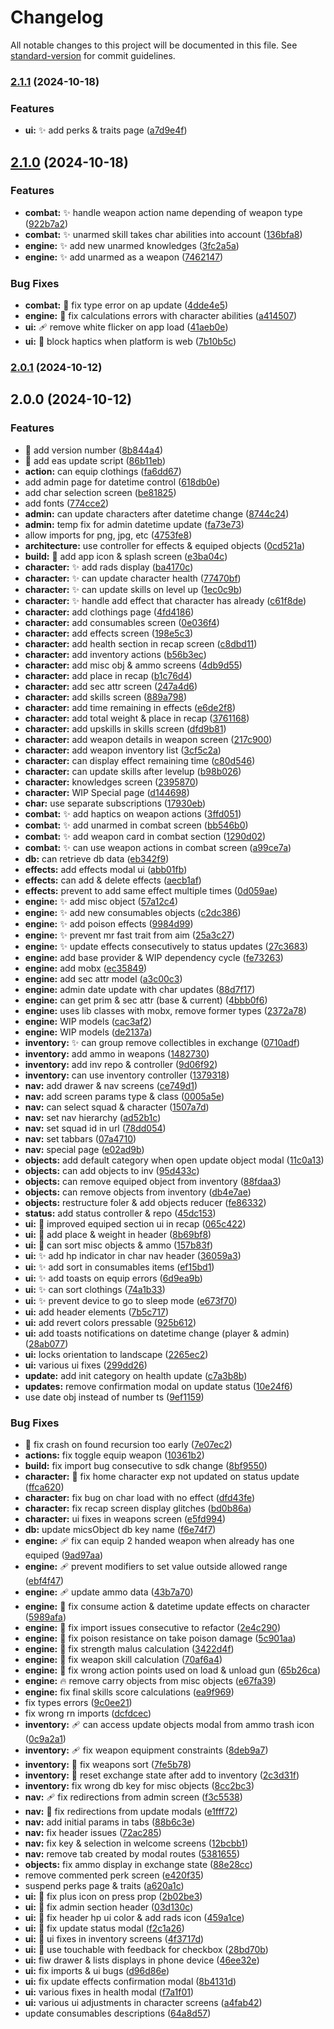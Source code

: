 # Changelog

All notable changes to this project will be documented in this file. See [standard-version](https://github.com/conventional-changelog/standard-version) for commit guidelines.

### [2.1.1](https://github.com/ArchStanton987/fca2/compare/v2.1.0...v2.1.1) (2024-10-18)


### Features

* **ui:** :sparkles: add perks & traits page ([a7d9e4f](https://github.com/ArchStanton987/fca2/commit/a7d9e4f5910d978c75f2dd189f6319cf0562d0b4))

## [2.1.0](https://github.com/ArchStanton987/fca2/compare/v2.0.1...v2.1.0) (2024-10-18)


### Features

* **combat:** :sparkles: handle weapon action name depending of weapon type ([922b7a2](https://github.com/ArchStanton987/fca2/commit/922b7a2c99c62df6fcf9affd9d20246a9c7111ba))
* **combat:** :sparkles: unarmed skill takes char abilities into account ([136bfa8](https://github.com/ArchStanton987/fca2/commit/136bfa8159c7d98cbae653448e9422fc5fdf9468))
* **engine:** :sparkles: add new unarmed knowledges ([3fc2a5a](https://github.com/ArchStanton987/fca2/commit/3fc2a5a7a583c3b78ca7bcbaf2f86aca302fd6f0))
* **engine:** :sparkles: add unarmed as a weapon ([7462147](https://github.com/ArchStanton987/fca2/commit/7462147eecc1e90e43fffa7d1488b04374aa0607))


### Bug Fixes

* **combat:** :bug: fix type error on ap update ([4dde4e5](https://github.com/ArchStanton987/fca2/commit/4dde4e54323f1ce502bea3732d0d33c3b6a70e5b))
* **engine:** :bug: fix calculations errors with character abilities ([a414507](https://github.com/ArchStanton987/fca2/commit/a414507eed4550b964ec87035442268572792235))
* **ui:** :adhesive_bandage: remove white flicker on app load ([41aeb0e](https://github.com/ArchStanton987/fca2/commit/41aeb0e97aec648fc7cfff3470900933df2aa308))
* **ui:** :bug: block haptics when platform is web ([7b10b5c](https://github.com/ArchStanton987/fca2/commit/7b10b5c98ea130eddfc1cf82e10b4d5a78b3c8d3))

### [2.0.1](https://github.com/ArchStanton987/fca2/compare/v2.0.0...v2.0.1) (2024-10-12)

## 2.0.0 (2024-10-12)


### Features

* :bookmark: add version number ([8b844a4](https://github.com/ArchStanton987/fca2/commit/8b844a4f2919c4afffbcb3d5d66a99224c99bc13))
* :hammer: add eas update script ([86b11eb](https://github.com/ArchStanton987/fca2/commit/86b11ebe6e06b9daf44c4caa08875eebedcb42b8))
* **action:** can equip clothings ([fa6dd67](https://github.com/ArchStanton987/fca2/commit/fa6dd67cf7db0375dcc67d8cf73d08aaf2710ae2))
* add admin page for datetime control ([618db0e](https://github.com/ArchStanton987/fca2/commit/618db0e24698fdfa490b9cb86be62fc26f293ba4))
* add char selection screen ([be81825](https://github.com/ArchStanton987/fca2/commit/be818253432ec0f6cc693df757d606e0629ccd1b))
* add fonts ([774cce2](https://github.com/ArchStanton987/fca2/commit/774cce21fd5a36e7743ed3bba12da56de79a491b))
* **admin:** can update characters after datetime change ([8744c24](https://github.com/ArchStanton987/fca2/commit/8744c24a8b654a994ab2c7ba5f07ea67d6ce9cba))
* **admin:** temp fix for admin datetime update ([fa73e73](https://github.com/ArchStanton987/fca2/commit/fa73e73347eced0b78a2d948ad18124c9cf5de0f))
* allow imports for png, jpg, etc ([4753fe8](https://github.com/ArchStanton987/fca2/commit/4753fe8b3fe6ab76dd89a1a022f0c6888a8154c2))
* **architecture:** use controller for effects & equiped objects ([0cd521a](https://github.com/ArchStanton987/fca2/commit/0cd521ac58e76ab647deb69656a79f24d43b1f02))
* **build:** :lipstick: add app icon & splash screen ([e3ba04c](https://github.com/ArchStanton987/fca2/commit/e3ba04ce698dfe1d8735f4c43ccd78940c0e4443))
* **character:** :sparkles: add rads display ([ba4170c](https://github.com/ArchStanton987/fca2/commit/ba4170c6a86174f44d44ed71be25d1c3350fde31))
* **character:** :sparkles: can update character health ([77470bf](https://github.com/ArchStanton987/fca2/commit/77470bf76c953bbd2a166523811aa6e01416803d))
* **character:** :sparkles: can update skills on level up ([1ec0c9b](https://github.com/ArchStanton987/fca2/commit/1ec0c9bbafd459972b004e2b005ae8f8eb2bea08))
* **character:** :sparkles: handle add effect that character has already ([c61f8de](https://github.com/ArchStanton987/fca2/commit/c61f8de097d097ed2b427fd4bfecb51ce989e040))
* **character:** add clothings page ([4fd4186](https://github.com/ArchStanton987/fca2/commit/4fd4186d1e171747cb8b1b039b5626b1cc4db9d8))
* **character:** add consumables screen ([0e036f4](https://github.com/ArchStanton987/fca2/commit/0e036f451cfbdcc086b35483c44f059c52ea3f3e))
* **character:** add effects screen ([198e5c3](https://github.com/ArchStanton987/fca2/commit/198e5c3cf6303b3ef3f8786113694c122ce5d80e))
* **character:** add health section in recap screen ([c8dbd11](https://github.com/ArchStanton987/fca2/commit/c8dbd1182cbf8c2c25e5e9eee0e60d6d77acc133))
* **character:** add inventory actions ([b56b3ec](https://github.com/ArchStanton987/fca2/commit/b56b3ecae51ed48cc8d14e21353f2d59ea740c56))
* **character:** add misc obj & ammo screens ([4db9d55](https://github.com/ArchStanton987/fca2/commit/4db9d5539bf3aa48c0379045d6bdb670068962df))
* **character:** add place in recap ([b1c76d4](https://github.com/ArchStanton987/fca2/commit/b1c76d4ff8003205a80d132436fc0d1735ce17cd))
* **character:** add sec attr screen ([247a4d6](https://github.com/ArchStanton987/fca2/commit/247a4d6fb92d4950e196a41f952f72bb8c4eb33f))
* **character:** add skills screen ([889a798](https://github.com/ArchStanton987/fca2/commit/889a79866f0393cb3e53c78d97fbcb9cb67fdc5d))
* **character:** add time remaining in effects ([e6de2f8](https://github.com/ArchStanton987/fca2/commit/e6de2f847020455337235989f924151df464e3be))
* **character:** add total weight & place in recap ([3761168](https://github.com/ArchStanton987/fca2/commit/37611683fc649a8f64822647a4af47d00e14ec71))
* **character:** add upskills in skills screen ([dfd9b81](https://github.com/ArchStanton987/fca2/commit/dfd9b813814d138419c226ecf21213b4f0d40c9f))
* **character:** add weapon details in weapon screen ([217c900](https://github.com/ArchStanton987/fca2/commit/217c9005b505ac64bb14bdff3adf5094ad6fa461))
* **character:** add weapon inventory list ([3cf5c2a](https://github.com/ArchStanton987/fca2/commit/3cf5c2a1d684f98653b638e93bd057fbef780a7e))
* **character:** can display effect remaining time ([c80d546](https://github.com/ArchStanton987/fca2/commit/c80d546b2d75cffcf4c1a6f8707d3237cb4cf8c2))
* **character:** can update skills after levelup ([b98b026](https://github.com/ArchStanton987/fca2/commit/b98b02611e389224b668e95eb2e08880c936317d))
* **character:** knowledges screen ([2395870](https://github.com/ArchStanton987/fca2/commit/2395870662d6b92107e9c170b3fb5d1fc9469060))
* **character:** WIP Special page ([d144698](https://github.com/ArchStanton987/fca2/commit/d1446982dde4352d4d62df4d190bd19253885c2d))
* **char:** use separate subscriptions ([17930eb](https://github.com/ArchStanton987/fca2/commit/17930eb672e67badbecadd8ed0171aba54d8e0e6))
* **combat:** :sparkles: add haptics on weapon actions ([3ffd051](https://github.com/ArchStanton987/fca2/commit/3ffd051ec133fc8e0ec60d036911e1586bd31ba3))
* **combat:** :sparkles: add unarmed in combat screen ([bb546b0](https://github.com/ArchStanton987/fca2/commit/bb546b01837ee9f231f7b1cbb0bca77ca75298dc))
* **combat:** :sparkles: add weapon card in combat section ([1290d02](https://github.com/ArchStanton987/fca2/commit/1290d02081362507041ab51aabaa0ee46527b8bf))
* **combat:** :sparkles: can use weapon actions in combat screen ([a99ce7a](https://github.com/ArchStanton987/fca2/commit/a99ce7afe0e9091545d70b1489db452304b68d62))
* **db:** can retrieve db data ([eb342f9](https://github.com/ArchStanton987/fca2/commit/eb342f983992066aca23dabcc792f59ccf0db217))
* **effects:** add effects modal ui ([abb01fb](https://github.com/ArchStanton987/fca2/commit/abb01fb41b419761feeed022d0e84350053f9674))
* **effects:** can add & delete effects ([aecb1af](https://github.com/ArchStanton987/fca2/commit/aecb1afcd1cd6f59db447add73155d6f1c9e3f73))
* **effects:** prevent to add same effect multiple times ([0d059ae](https://github.com/ArchStanton987/fca2/commit/0d059ae634da932696d58d934cd695efc989eb5d))
* **engine:** :sparkles: add misc object ([57a12c4](https://github.com/ArchStanton987/fca2/commit/57a12c451694043b2b4a2468af6e3c366fe27323))
* **engine:** :sparkles: add new consumables objects ([c2dc386](https://github.com/ArchStanton987/fca2/commit/c2dc386b2b738605b28137cba295aaafbd1007b1))
* **engine:** :sparkles: add poison effects ([9984d99](https://github.com/ArchStanton987/fca2/commit/9984d9969c5b4895699ea327107c41c41547d295))
* **engine:** :sparkles: prevent mr fast trait from aim ([25a3c27](https://github.com/ArchStanton987/fca2/commit/25a3c27306fb28423892f8c72359eed9a7dcca78))
* **engine:** :sparkles: update effects consecutively to status updates ([27c3683](https://github.com/ArchStanton987/fca2/commit/27c36838dc1f230fdea2c008a1765d670bf2f630))
* **engine:** add base provider & WIP dependency cycle ([fe73263](https://github.com/ArchStanton987/fca2/commit/fe7326360d05a2778adc942581dd70e0e5d0566e))
* **engine:** add mobx ([ec35849](https://github.com/ArchStanton987/fca2/commit/ec35849b129126a71fd1a2d36713edb1a7e832b8))
* **engine:** add sec attr model ([a3c00c3](https://github.com/ArchStanton987/fca2/commit/a3c00c39f1aa96be53204cc711170c27de915d12))
* **engine:** admin date update with char updates ([88d7f17](https://github.com/ArchStanton987/fca2/commit/88d7f172d26fdf2c09a126aab68bb3dcd3fef095))
* **engine:** can get prim & sec attr (base & current) ([4bbb0f6](https://github.com/ArchStanton987/fca2/commit/4bbb0f6b68263e9d9c815288a831a440a40914b5))
* **engine:** uses lib classes with mobx, remove former types ([2372a78](https://github.com/ArchStanton987/fca2/commit/2372a784c5ed6f0429319d8fb7684379a8265904))
* **engine:** WIP models ([cac3af2](https://github.com/ArchStanton987/fca2/commit/cac3af29c310e8da19bdccd6102623e1e85071be))
* **engine:** WIP models ([de2137a](https://github.com/ArchStanton987/fca2/commit/de2137a885438eb91b535ac55b411c068bf9f409))
* **inventory:** :sparkles: can group remove collectibles in exchange ([0710adf](https://github.com/ArchStanton987/fca2/commit/0710adf2f80bd4676e5913d1017d8c0928f7bd5b))
* **inventory:** add ammo in weapons ([1482730](https://github.com/ArchStanton987/fca2/commit/1482730108ebf097568429bf041aebb873d1d504))
* **inventory:** add inv repo & controller ([9d06f92](https://github.com/ArchStanton987/fca2/commit/9d06f92a9ba3c9032b9f92441adb081d5771f1fa))
* **inventory:** can use inventory controller ([1379318](https://github.com/ArchStanton987/fca2/commit/13793184b261f2abced3c862568c4b9f7e360e6e))
* **nav:** add drawer & nav screens ([ce749d1](https://github.com/ArchStanton987/fca2/commit/ce749d13c019921d42ceada095c41713c7b4e30f))
* **nav:** add screen params type & class ([0005a5e](https://github.com/ArchStanton987/fca2/commit/0005a5ef897d0e32106490779196bd3701133ce7))
* **nav:** can select squad & character ([1507a7d](https://github.com/ArchStanton987/fca2/commit/1507a7dc65c90bb8a8d5289f9216b2d947f6400e))
* **nav:** set nav hierarchy ([ad52b1c](https://github.com/ArchStanton987/fca2/commit/ad52b1cd483cfd30333a367e14c095a1f516df61))
* **nav:** set squad id in url ([78dd054](https://github.com/ArchStanton987/fca2/commit/78dd05464bb7ba873786d1325f6918873075fea9))
* **nav:** set tabbars ([07a4710](https://github.com/ArchStanton987/fca2/commit/07a4710e7ceb91ab5c9c4ef151e151c32c34581e))
* **nav:** special page ([e02ad9b](https://github.com/ArchStanton987/fca2/commit/e02ad9b84b984085d9dffb17b4d5ddadbc313421))
* **objects:** add default category when open update object modal ([11c0a13](https://github.com/ArchStanton987/fca2/commit/11c0a1322ed200c714bcabb805a1c3037ed5bdf7))
* **objects:** can add objects to inv ([95d433c](https://github.com/ArchStanton987/fca2/commit/95d433cc37543557bfad321db5ffa7f07a647230))
* **objects:** can remove equiped object from inventory ([88fdaa3](https://github.com/ArchStanton987/fca2/commit/88fdaa37ba42d4a3ee82b973f8be72d351832d39))
* **objects:** can remove objects from inventory ([db4e7ae](https://github.com/ArchStanton987/fca2/commit/db4e7aed3187debb131ca82fe52c5cc431e7e15b))
* **objects:** restructure foler & add objects reducer ([fe86332](https://github.com/ArchStanton987/fca2/commit/fe86332884f7db8e4e3d79c1cc257480ae2e780b))
* **status:** add status controller & repo ([45dc153](https://github.com/ArchStanton987/fca2/commit/45dc153131a5568bd900bc97f75ac8193da0ba27))
* **ui:** :art: improved equiped section ui in recap ([065c422](https://github.com/ArchStanton987/fca2/commit/065c4220de582dd67b02f7911bade441012d9319))
* **ui:** :lipstick: add place & weight in header ([8b69bf8](https://github.com/ArchStanton987/fca2/commit/8b69bf85ade298b5a89a9d9ea7ae2b077b877eb5))
* **ui:** :lipstick: can sort misc objects & ammo ([157b83f](https://github.com/ArchStanton987/fca2/commit/157b83f69c80e0dd3b3e733af625e318fd7374b8))
* **ui:** :sparkles: add hp indicator in char nav header ([36059a3](https://github.com/ArchStanton987/fca2/commit/36059a3eec8cc1e25020afe7f0c9ea97a8b747a4))
* **ui:** :sparkles: add sort in consumables items ([ef15bd1](https://github.com/ArchStanton987/fca2/commit/ef15bd12e42a247a8946945e0be79abdd91b563a))
* **ui:** :sparkles: add toasts on equip errors ([6d9ea9b](https://github.com/ArchStanton987/fca2/commit/6d9ea9b12fc3ee80c8c05d47497fd8830ecc7f1f))
* **ui:** :sparkles: can sort clothings ([74a1b33](https://github.com/ArchStanton987/fca2/commit/74a1b33522d9ef0ef1e96d0ec8bc0987d955bb07))
* **ui:** :sparkles: prevent device to go to sleep mode ([e673f70](https://github.com/ArchStanton987/fca2/commit/e673f7074e478d8396e7da4cfd8e4035d5576daa))
* **ui:** add header elements ([7b5c717](https://github.com/ArchStanton987/fca2/commit/7b5c717e7c7a50d56cc66d0a425b5ca502e9fe55))
* **ui:** add revert colors pressable ([925b612](https://github.com/ArchStanton987/fca2/commit/925b61272bd0c080698a274fceb11fa76e913eab))
* **ui:** add toasts notifications on datetime change (player & admin) ([28ab077](https://github.com/ArchStanton987/fca2/commit/28ab077b75744abe4bd9462c135cc51fb27f76b5))
* **ui:** locks orientation to landscape ([2265ec2](https://github.com/ArchStanton987/fca2/commit/2265ec2b4f606ea71adb5f7211606d3cabc2d41a))
* **ui:** various ui fixes ([299dd26](https://github.com/ArchStanton987/fca2/commit/299dd26b3eb9d7a3c97e985ebdd5b67eb2bc81ea))
* **update:** add init category on health update ([c7a3b8b](https://github.com/ArchStanton987/fca2/commit/c7a3b8bca432a6340bd6763594be251058aa64dc))
* **updates:** remove confirmation modal on update status ([10e24f6](https://github.com/ArchStanton987/fca2/commit/10e24f6f13853ede1de05999aaccb00345f046bf))
* use date obj instead of number ts ([9ef1159](https://github.com/ArchStanton987/fca2/commit/9ef11595c5c4ff7e719a801927d919fcf67a085d))


### Bug Fixes

* :bug: fix crash on found recursion too early ([7e07ec2](https://github.com/ArchStanton987/fca2/commit/7e07ec27c7c68a079c6de978d90644f860a44e43))
* **actions:** fix toggle equip weapon ([10361b2](https://github.com/ArchStanton987/fca2/commit/10361b2ae093c15e0424f2219a30846a4477cfff))
* **build:** fix import bug consecutive to sdk change ([8bf9550](https://github.com/ArchStanton987/fca2/commit/8bf955061d9a197e42f3c9932279d2008d8247c2))
* **character:** :bug: fix home character exp not updated on status update ([ffca620](https://github.com/ArchStanton987/fca2/commit/ffca62085ab007fde12dd9dfef2d79b9265aaded))
* **character:** fix bug on char load with no effect ([dfd43fe](https://github.com/ArchStanton987/fca2/commit/dfd43fed9666687d00dc33ffcb337843850fc743))
* **character:** fix recap screen display glitches ([bd0b86a](https://github.com/ArchStanton987/fca2/commit/bd0b86a21bdedf79b007426b9b975ed20b4e17a6))
* **character:** ui fixes in weapons screen ([e5fd994](https://github.com/ArchStanton987/fca2/commit/e5fd994181e591b4f11c2add8862f001ecc7cc70))
* **db:** update micsObject db key name ([f6e74f7](https://github.com/ArchStanton987/fca2/commit/f6e74f7200c04c842ba79b77a7ef6b7b1e75d5ec))
* **engine:** :adhesive_bandage: fix can equip 2 handed weapon when already has one equiped ([9ad97aa](https://github.com/ArchStanton987/fca2/commit/9ad97aa957be8d6e4d536fc29652f006b69e29f3))
* **engine:** :adhesive_bandage: prevent modifiers to set value outside allowed range ([ebf4f47](https://github.com/ArchStanton987/fca2/commit/ebf4f47bdec1132671c29f509705ea5cfb437d72))
* **engine:** :adhesive_bandage: update ammo data ([43b7a70](https://github.com/ArchStanton987/fca2/commit/43b7a70b850991ee31ce9ff5ddc24d57179020f2))
* **engine:** :bug: fix consume action & datetime update effects on character ([5989afa](https://github.com/ArchStanton987/fca2/commit/5989afa443d80628207d88d45eb35cd1feeecdee))
* **engine:** :bug: fix import issues consecutive to refactor ([2e4c290](https://github.com/ArchStanton987/fca2/commit/2e4c290dd7ae11da69e20ff222737f3a8d8bbe7a))
* **engine:** :bug: fix poison resistance on take poison damage ([5c901aa](https://github.com/ArchStanton987/fca2/commit/5c901aae0b3fee670a08bec288b5ae168cfc63ec))
* **engine:** :bug: fix strength malus calculation ([3422d4f](https://github.com/ArchStanton987/fca2/commit/3422d4fdc8fc895317a61e631c7441fa34656bd2))
* **engine:** :bug: fix weapon skill calculation ([70af6a4](https://github.com/ArchStanton987/fca2/commit/70af6a4a21e816bb80343cd6e60ad4ca2c83a302))
* **engine:** :bug: fix wrong action points used on load & unload gun ([65b26ca](https://github.com/ArchStanton987/fca2/commit/65b26ca49eb1d550260721658f81de99cb2dff63))
* **engine:** :fire: remove carry objects from misc objects ([e67fa39](https://github.com/ArchStanton987/fca2/commit/e67fa390f9d280b24b17da41b922f518d48025a3))
* **engine:** fix final skills score calculations ([ea9f969](https://github.com/ArchStanton987/fca2/commit/ea9f969555b11b14d4575fd3624190669b3e617e))
* fix types errors ([9c0ee21](https://github.com/ArchStanton987/fca2/commit/9c0ee2182da9febff0749fa6dad094e206e44905))
* fix wrong rn imports ([dcfdcec](https://github.com/ArchStanton987/fca2/commit/dcfdcecf42750a2c087d5f14d466541a5613d567))
* **inventory:** :adhesive_bandage: can access update objects modal from ammo trash icon ([0c9a2a1](https://github.com/ArchStanton987/fca2/commit/0c9a2a135d3023b7d336e14d44fdd5162e2a2b41))
* **inventory:** :adhesive_bandage: fix weapon equipment constraints ([8deb9a7](https://github.com/ArchStanton987/fca2/commit/8deb9a7cc2295d38561053044b18fba3e884afd3))
* **inventory:** :bug: fix weapons sort ([7fe5b78](https://github.com/ArchStanton987/fca2/commit/7fe5b78f7ac0e306892391691c79e9ba59f279d6))
* **inventory:** :bug: reset exchange state after add to inventory ([2c3d31f](https://github.com/ArchStanton987/fca2/commit/2c3d31fd287b0884565470f227cf58052d8c8269))
* **inventory:** fix wrong db key for misc objects ([8cc2bc3](https://github.com/ArchStanton987/fca2/commit/8cc2bc30ee2d453235b1ca9010733ba392b68bbc))
* **nav:** :adhesive_bandage: fix redirections from admin screen ([f3c5538](https://github.com/ArchStanton987/fca2/commit/f3c55387d0146639ec44a49e47f0551a090f430b))
* **nav:** :bug: fix redirections from update modals ([e1fff72](https://github.com/ArchStanton987/fca2/commit/e1fff724dc94eee615a7d2e02377f557863342df))
* **nav:** add initial params in tabs ([88b6c3e](https://github.com/ArchStanton987/fca2/commit/88b6c3e635b93e09c6493aa1d8642fd844157c82))
* **nav:** fix header issues ([72ac285](https://github.com/ArchStanton987/fca2/commit/72ac28506adfea0821dd75a23cb8950f6457ab1f))
* **nav:** fix key & selection in welcome screens ([12bcbb1](https://github.com/ArchStanton987/fca2/commit/12bcbb10ed5d078ea343ab6a19a8b73bb097ce6f))
* **nav:** remove tab created by modal routes ([5381655](https://github.com/ArchStanton987/fca2/commit/53816557b584b0ff8a945404f16d846128fc9066))
* **objects:** fix ammo display in exchange state ([88e28cc](https://github.com/ArchStanton987/fca2/commit/88e28ccaa4c90b63f469f8197f363cbab7066d84))
* remove commented perk screen ([e420f35](https://github.com/ArchStanton987/fca2/commit/e420f356f0c2b31a13b9192cc419b67be7ac7945))
* suspend perks page & traits ([a620a1c](https://github.com/ArchStanton987/fca2/commit/a620a1c53935ad02158fe15cccdf2fabd6e4cdf1))
* **ui:** :bug: fix plus icon on press prop ([2b02be3](https://github.com/ArchStanton987/fca2/commit/2b02be3d9278ee973a19781ebf537ea55585ac5c))
* **ui:** :lipstick: fix admin section header ([03d130c](https://github.com/ArchStanton987/fca2/commit/03d130c676f59285f6fe76606785590b4f87454a))
* **ui:** :lipstick: fix header hp ui color & add rads icon ([459a1ce](https://github.com/ArchStanton987/fca2/commit/459a1ceaa569e609ca97a0541f613ec57e2d98e2))
* **ui:** :lipstick: fix update status modal ([f2c1a26](https://github.com/ArchStanton987/fca2/commit/f2c1a264800908c08abc5dddd3c81d0caf45942a))
* **ui:** :lipstick: ui fixes in inventory screens ([4f3717d](https://github.com/ArchStanton987/fca2/commit/4f3717d1988c655db6fbcac06b2b4d8874e4f48a))
* **ui:** :lipstick: use touchable with feedback for checkbox ([28bd70b](https://github.com/ArchStanton987/fca2/commit/28bd70b7f5526e5b6710bab0219c0f25a3bd9ffd))
* **ui:** fiw drawer & lists displays in phone device ([46ee32e](https://github.com/ArchStanton987/fca2/commit/46ee32ee9e224d27b6a2dcdcd38f2bf49cd15a9d))
* **ui:** fix imports & ui bugs ([d96d86e](https://github.com/ArchStanton987/fca2/commit/d96d86e4d231e2586164f73857c90defd59b253c))
* **ui:** fix update effects confirmation modal ([8b4131d](https://github.com/ArchStanton987/fca2/commit/8b4131d20504f941ea4054121ce466373aa7682d))
* **ui:** various fixes in health modal ([f7a1f01](https://github.com/ArchStanton987/fca2/commit/f7a1f01e144fe5cb121f977834a53aa69e6b09cf))
* **ui:** various ui adjustments in character screens ([a4fab42](https://github.com/ArchStanton987/fca2/commit/a4fab42eda282735dd51746401c2cbbb71462619))
* update consumables descriptions ([64a8d57](https://github.com/ArchStanton987/fca2/commit/64a8d57e6f61d6657609f7951f84f52863f3089f))
